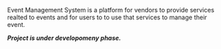 Event Management System is a platform for vendors to provide services realted to events and for users to to use that services to manage their event.


***Project is under developomeny phase.***



